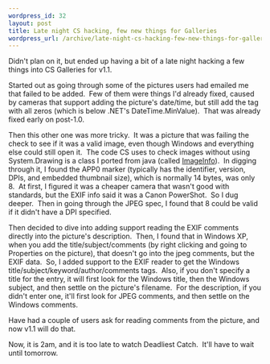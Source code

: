 ```yaml
--- 
wordpress_id: 32
layout: post
title: Late night CS hacking, few new things for Galleries
wordpress_url: /archive/late-night-cs-hacking-few-new-things-for-galleries/
---
```


<P>Didn't plan on it, but ended up having a bit of a late night hacking a few things into CS Galleries for v1.1.</P>
<P>Started out as going through some of the pictures users had emailed me that failed to be added.&nbsp; Few of them were things I'd already fixed, caused by cameras that support adding the picture's date/time, but still add the tag with all zeros (which is below .NET's DateTime.MinValue).&nbsp; That was already fixed early on post-1.0.</P>
<P>Then this other one was more tricky.&nbsp; It was a picture that was failing the check to see if it was a valid image, even though Windows and everything else could still open it.&nbsp; The code CS uses to check images without using System.Drawing is a class I ported from java (called <A href="http://www.geocities.com/marcoschmidt.geo/image-info.html">ImageInfo</A>).&nbsp; In digging through it, I found the APP0 marker (typically has the identifier, version, DPIs, and embedded thumbnail size), which is normally 14 bytes, was only 8.&nbsp; At first, I figured it was a cheaper camera that wasn't good with standards, but the EXIF info said it was a Canon PowerShot.&nbsp; So I dug deeper.&nbsp; Then in going through the JPEG spec, I found that 8 could be valid if it didn't have a DPI specified.</P>
<P>Then decided to dive into adding support reading the EXIF comments directly into the picture's description.&nbsp; Then, I found that in Windows XP, when you add the title/subject/comments (by right clicking and going to Properties on the picture), that doesn't go into the jpeg comments, but the EXIF data.&nbsp; So, I added support to the EXIF reader to get the Windows title/subject/keyword/author/comments tags.&nbsp; Also, if you don't specify a title for the entry, it will first look for the Windows title, then the Windows subject, and then settle on the picture's filename.&nbsp; For the description, if you didn't enter one, it'll first look for JPEG comments, and then settle on the Windows comments.</P>
<P>Have had a couple of users ask for reading comments from the picture, and now v1.1 will do that.</P>
<P>Now, it is 2am, and it is too late to watch Deadliest Catch.&nbsp; It'll have to wait until tomorrow.</P>
         
